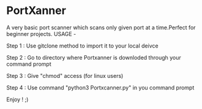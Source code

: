 # PortXanner
A very basic port scanner which scans only given port at a time.Perfect for beginner projects.
USAGE - 

Step 1 : Use gitclone method to import it to your local deivce  

Step 2 : Go to directory where Portxanner is downloded through your command prompt

Step 3 : Give "chmod" access (for linux users)

Step 4 : Use command "python3 Portxcanner.py" in you command prompt

Enjoy ! ;) 
